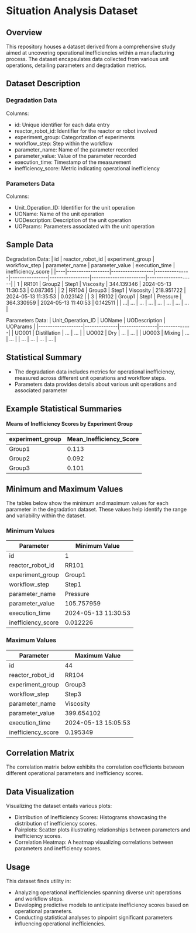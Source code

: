 # Situation Analysis Dataset

## Overview
This repository houses a dataset derived from a comprehensive study aimed at uncovering operational inefficiencies within a manufacturing process. The dataset encapsulates data collected from various unit operations, detailing parameters and degradation metrics.

## Dataset Description

### Degradation Data
Columns:

- id: Unique identifier for each data entry
- reactor_robot_id: Identifier for the reactor or robot involved
- experiment_group: Categorization of experiments
- workflow_step: Step within the workflow
- parameter_name: Name of the parameter recorded
- parameter_value: Value of the parameter recorded
- execution_time: Timestamp of the measurement
- inefficiency_score: Metric indicating operational inefficiency

### Parameters Data
Columns:

- Unit_Operation_ID: Identifier for the unit operation
- UOName: Name of the unit operation
- UODescription: Description of the unit operation
- UOParams: Parameters associated with the unit operation

## Sample Data

Degradation Data:
| id | reactor_robot_id | experiment_group | workflow_step | parameter_name | parameter_value | execution_time        | inefficiency_score |
|----|------------------|------------------|---------------|----------------|-----------------|-----------------------|--------------------|
| 1  | RR101            | Group2           | Step1         | Viscosity      | 344.139346      | 2024-05-13 11:30:53   | 0.087365           |
| 2  | RR104            | Group3           | Step1         | Viscosity      | 218.951722      | 2024-05-13 11:35:53   | 0.023142           |
| 3  | RR102            | Group1           | Step1         | Pressure       | 364.330959      | 2024-05-13 11:40:53   | 0.142511           |
| ...| ...              | ...              | ...           | ...            | ...             | ...                   | ...                |

Parameters Data:
| Unit_Operation_ID | UOName       | UODescription  | UOParams     |
|-------------------|--------------|----------------|--------------|
| UO001             | Distillation | ...            | ...          |
| UO002             | Dry          | ...            | ...          |
| UO003             | Mixing       | ...            | ...          |
| ...               | ...          | ...            | ...          |


## Statistical Summary
- The degradation data includes metrics for operational inefficiency, measured across different unit operations and workflow steps.
- Parameters data provides details about various unit operations and associated parameter

## Example Statistical Summaries
#### Means of Inefficiency Scores by Experiment Group

| experiment_group | Mean_Inefficiency_Score |
|------------------|-------------------------|
| Group1           | 0.113                   |
| Group2           | 0.092                   |
| Group3           | 0.101                   |


## Minimum and Maximum Values
The tables below show the minimum and maximum values for each parameter in the degradation dataset. These values help identify the range and variability within the dataset.

### Minimum Values

| Parameter         | Minimum Value     |
|-------------------|-------------------|
| id                | 1                 |
| reactor_robot_id  | RR101             |
| experiment_group  | Group1            |
| workflow_step     | Step1             |
| parameter_name    | Pressure          |
| parameter_value   | 105.757959        |
| execution_time    | 2024-05-13 11:30:53 |
| inefficiency_score| 0.012226          |

### Maximum Values

| Parameter         | Maximum Value     |
|-------------------|-------------------|
| id                | 44                |
| reactor_robot_id  | RR104             |
| experiment_group  | Group3            |
| workflow_step     | Step3             |
| parameter_name    | Viscosity         |
| parameter_value   | 399.654102        |
| execution_time    | 2024-05-13 15:05:53 |
| inefficiency_score| 0.195349          |





## Correlation Matrix
The correlation matrix below exhibits the correlation coefficients between different operational parameters and inefficiency scores.

## Data Visualization
Visualizing the dataset entails various plots:

- Distribution of Inefficiency Scores: Histograms showcasing the distribution of inefficiency scores.
- Pairplots: Scatter plots illustrating relationships between parameters and inefficiency scores.
- Correlation Heatmap: A heatmap visualizing correlations between parameters and inefficiency scores.

## Usage
This dataset finds utility in:

- Analyzing operational inefficiencies spanning diverse unit operations and workflow steps.
- Developing predictive models to anticipate inefficiency scores based on operational parameters.
- Conducting statistical analyses to pinpoint significant parameters influencing operational inefficiencies.
